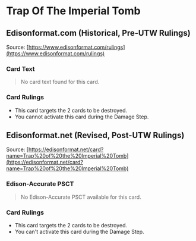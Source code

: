 # Trap Of The Imperial Tomb

## Edisonformat.com (Historical, Pre-UTW Rulings)

Source: [https://www.edisonformat.com/rulings](https://www.edisonformat.com/rulings)

### Card Text

> No card text found for this card.

### Card Rulings

*   This card targets the 2 cards to be destroyed.
*   You cannot activate this card during the Damage Step.

## Edisonformat.net (Revised, Post-UTW Rulings)

Source: [https://edisonformat.net/card?name=Trap%20of%20the%20Imperial%20Tomb](https://edisonformat.net/card?name=Trap%20of%20the%20Imperial%20Tomb)

### Edison-Accurate PSCT

> No Edison-Accurate PSCT available for this card.

### Card Rulings

*   This card targets the 2 cards to be destroyed.
*   You can't activate this card during the Damage Step.
            